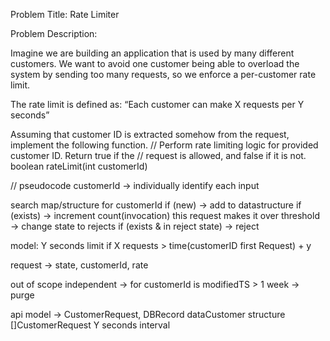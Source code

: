 Problem Title: Rate Limiter

Problem Description:

Imagine we are building an application that is used by many different customers. 
We want to avoid one customer being able to overload the system by sending too many requests, so we enforce a per-customer rate limit. 

The rate limit is defined as:
“Each customer can make X requests per Y seconds”

Assuming that customer ID is extracted somehow from the request, implement the following function.
// Perform rate limiting logic for provided customer ID. Return true if the
// request is allowed, and false if it is not.
boolean rateLimit(int customerId)

// pseudocode
customerId -> individually identify each input

search map/structure for customerId
if (new) -> add to datastructure 
if (exists) -> increment count(invocation) this request makes it over threshold -> change state to rejects
if (exists & in reject state) -> reject

model:
Y seconds limit
if X requests > time(customerID first Request) + y

request -> state, customerId, rate


out of scope
independent -> for customerId is modifiedTS > 1 week -> purge

api
model -> CustomerRequest, DBRecord
dataCustomer structure []CustomerRequest
Y seconds interval